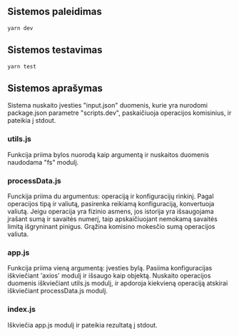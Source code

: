 ## Sistemos paleidimas
`yarn dev`

## Sistemos testavimas
`yarn test`

## Sistemos aprašymas
Sistema nuskaito įvesties "input.json" duomenis, kurie yra nurodomi package.json parametre "scripts.dev", paskaičiuoja operacijos komisinius, ir pateikia į stdout.

### utils.js
Funkcija priima bylos nuorodą kaip argumentą ir nuskaitos duomenis naudodama "fs" modulį.

### processData.js
Funckija priima du argumentus: operaciją ir konfiguracijų rinkinį. Pagal operacijos tipą ir valiutą, pasirenka reikiamą konfiguraciją, konvertuoja valiutą. Jeigu operacija yra fizinio asmens, jos istorija yra išsaugojama įrašant sumą ir savaitės numerį, taip apskaičiuojant nemokamą savaitės limitą išgryninant pinigus. Grąžina komisino mokesčio sumą operacijos valiuta.

### app.js
Funkcija priima vieną argumentą: įvesties bylą. Pasiima konfiguracijas iškviečiant 'axios' modulį ir išsaugo kaip objektą. Nuskaito operacijos duomenis iškviečiant utils.js modulį, ir apdoroja kiekvieną operaciją atskirai iškviečiant processData.js modulį.

### index.js
Iškviečia app.js modulį ir pateikia rezultatą į stdout.

